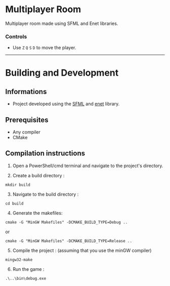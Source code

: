# Multiplayer Room

Multiplayer room made using SFML and Enet libraries.

### Controls
- Use `Z` `Q` `S` `D` to move the player.

---

# Building and Development

## Informations
- Project developed using the [SFML](https://www.sfml-dev.org/) and [enet](https://github.com/lsalzman/enet) library.

## Prerequisites
- Any compiler
- CMake

## Compilation instructions

1. Open a PowerShell/cmd terminal and navigate to the project's directory.

2. Create a build directory : 
```
mkdir build
```

3. Navigate to the build directory : 
```
cd build 
```

4. Generate the makefiles:
```
cmake -G "MinGW Makefiles" -DCMAKE_BUILD_TYPE=Debug ..  
```
or 
```
cmake -G "MinGW Makefiles" -DCMAKE_BUILD_TYPE=Release ..  
```

5. Compile the project : (assuming that you use the minGW compiler)   
``` 
mingw32-make 
```

6. Run the game :   
```
.\..\bin\debug.exe
```
